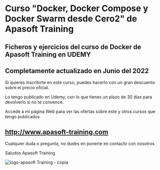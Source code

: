 # Curso "Docker, Docker Compose y Docker Swarm desde Cero2" de  Apasoft Training

## Ficheros y ejercicios del curso de Docker de Apasoft Training en UDEMY

## Completamente actualizado en Junio del 2022

Si quieres inscribirte en este curso, puedes hacerlo con un gran descuento sobre el precio oficial.

Lo tengo publicado en Udemy, con lo que tienes un plazo de 30 días para devolverlo si no te convence.

Accede a mi página Web para ver las ofertas sobre este y otros cursos que tengo publicados

## http://www.apasoft-training.com

Cualquier duda o pregunta, no dudes en ponerte en contacto con nosotros

Saludos
Apasoft Training


![logo-apasoft Training - copia](https://user-images.githubusercontent.com/54261225/174832270-525d5285-6b60-445b-8f87-2e71d2351a40.jpg)
